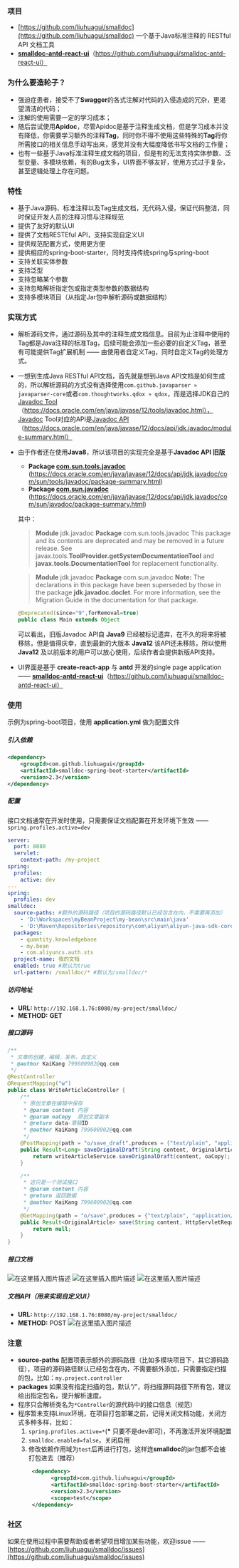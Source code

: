 ### 项目
- [https://github.com/liuhuagui/smalldoc](https://github.com/liuhuagui/smalldoc) 一个基于Java标准注释的 RESTful API 文档工具
-  [**smalldoc-antd-react-ui**](https://github.com/liuhuagui/smalldoc-antd-react-ui)（https://github.com/liuhuagui/smalldoc-antd-react-ui）
### 为什么要造轮子？
- 强迫症患者，接受不了**Swagger**的各式注解对代码的入侵造成的冗杂，更渴望清洁的代码；
- 注解的使用需要一定的学习成本；
- 随后尝试使用**Apidoc**，尽管Apidoc是基于注释生成文档，但是学习成本并没有降低，你需要学习额外的注释**Tag**，同时你不得不使用这些特殊的**Tag**将你所需接口的相关信息手动写出来，感觉并没有大幅度降低书写文档的工作量；
- 也有一些基于Java标准注释生成文档的项目，但是有的无法支持实体参数、泛型变量、多模块依赖，有的Bug太多，UI界面不够友好，使用方式过于复杂，甚至逻辑处理上存在问题。
### 特性
- 基于Java源码、标准注释以及Tag生成文档，无代码入侵，保证代码整洁，同时保证开发人员的注释习惯与注释规范
- 提供了友好的默认UI
- 提供了文档RESTEful API，支持实现自定义UI
- 提供规范配置方式，使用更方便
- 提供相应的spring-boot-starter，同时支持传统spring与spring-boot
- 支持关联实体参数
- 支持泛型
- 支持忽略某个参数
- 支持忽略解析指定包或指定类型参数的数据结构
- 支持多模块项目（从指定Jar包中解析源码或数据结构）
### 实现方式
- 解析源码文件，通过源码及其中的注释生成文档信息。目前为止注释中使用的Tag都是Java注释的标准Tag，后续可能会添加一些必要的自定义Tag，甚至有可能提供Tag扩展机制 —— 由使用者自定义Tag，同时自定义Tag的处理方式。
- 一想到生成Java RESTful API文档，首先就是想到Java API文档是如何生成的，所以解析源码的方式没有选择使用`com.github.javaparser » javaparser-core`或者`com.thoughtworks.qdox » qdox`，而是选择JDK自己的[Javadoc Tool](https://docs.oracle.com/en/java/javase/12/tools/javadoc.html) （https://docs.oracle.com/en/java/javase/12/tools/javadoc.html），Javadoc Tool对应的API是[Javadoc API](https://docs.oracle.com/en/java/javase/12/docs/api/jdk.javadoc/module-summary.html)（https://docs.oracle.com/en/java/javase/12/docs/api/jdk.javadoc/module-summary.html）
- 由于作者还在使用**Java8**，所以该项目的实现完全是基于**Javadoc API 旧版**
  - **Package [com.sun.tools.javadoc](https://docs.oracle.com/en/java/javase/12/docs/api/jdk.javadoc/com/sun/tools/javadoc/package-summary.html)**   (https://docs.oracle.com/en/java/javase/12/docs/api/jdk.javadoc/com/sun/tools/javadoc/package-summary.html)
  - **Package [com.sun.javadoc](https://docs.oracle.com/en/java/javase/12/docs/api/jdk.javadoc/com/sun/javadoc/package-summary.html)** (https://docs.oracle.com/en/java/javase/12/docs/api/jdk.javadoc/com/sun/javadoc/package-summary.html)

  其中：
  >**Module** jdk.javadoc
**Package** com.sun.tools.javadoc
This package and its contents are deprecated and may be removed in a future release. See javax.tools.**ToolProvider.getSystemDocumentationTool** and **javax.tools.DocumentationTool** for replacement functionality.
  
  >**Module** jdk.javadoc
**Package** com.sun.javadoc
**Note:** The declarations in this package have been superseded by those in the package **jdk.javadoc.doclet**. For more information, see the Migration Guide in the documentation for that package.
  ```java
  @Deprecated(since="9",forRemoval=true)
  public class Main extends Object
  ```
  可以看出，旧版Javadoc API自 **Java9** 已经被标记遗弃，在不久的将来将被移除，但是值得庆幸，直到最新的大版本 **Java12** 该API还未移除，所以使用 **Java12** 及以前版本的用户可以放心使用，后续作者会提供新版API支持。
 - UI界面是基于 **create-react-app** 与 **antd** 开发的single page application —— 
  [**smalldoc-antd-react-ui**](https://github.com/liuhuagui/smalldoc-antd-react-ui)（https://github.com/liuhuagui/smalldoc-antd-react-ui）
### 使用
示例为spring-boot项目，使用 **application.yml** 做为配置文件
##### 引入依赖
```xml
<dependency>
    <groupId>com.github.liuhuagui</groupId>
    <artifactId>smalldoc-spring-boot-starter</artifactId>
    <version>2.3</version>
</dependency>
```
##### 配置
接口文档通常在开发时使用，只需要保证文档配置在开发环境下生效 —— `spring.profiles.active=dev`
```yml
server: 
  port: 8080
  servlet:
    context-path: /my-project
spring: 
  profiles:
    active: dev
---
spring:
  profiles: dev
smalldoc:
  source-paths: #额外的源码路径（项目的源码路径默认已经包含在内，不需要再添加）
    - 'D:\Workspaces\myBeanProject\my-bean\src\main\java'
    - 'D:\Maven\Repositories\repository\com\aliyun\aliyun-java-sdk-core\3.5.0'
  packages:
    - quantity.knowledgebase
    - my.bean
    - com.aliyuncs.auth.sts
  project-name: 我的文档
  enabled: true #默认为true
  url-pattern: /smalldoc/* #默认为/smalldoc/*
```
##### 访问地址
- **URL:** `http://192.168.1.76:8080/my-project/smalldoc/` 
- **METHOD:** **GET**
##### 接口源码
```java
/**
 * 文章的创建，编辑，发布，自定义
 * @author KaiKang 799600902@qq.com
 */
@RestController
@RequestMapping("w")
public class WriteArticleController {
    /**
     * 原创文章在编辑中保存
     * @param content 内容
     * @param oaCopy  原创文章副本
     * @return data-草稿ID
     * @author KaiKang 799600902@qq.com
     */
    @PostMapping(path = "o/save_draft",produces = {"text/plain", "application/json;charset=UTF-8"},consumes = "application/x-www-form-urlencoded")
    public Result<Long> saveOriginalDraft(String content, OriginalArticleCopy oaCopy, HttpServletRequest request) {
        return writeArticleService.saveOriginalDraft(content, oaCopy);
    }

    /**
     * 这只是一个测试接口
     * @param content 内容
     * @return 返回数据
     * @author KaiKang 799600902@qq.com
     */
    @GetMapping(path = "o/save",produces = {"text/plain", "application/json;charset=UTF-8"})
    public Result<OriginalArticle> save(String content, HttpServletRequest request) {
        return null;
    }
}
```
##### 接口文档
![在这里插入图片描述](https://img-blog.csdnimg.cn/20191016163729604.png?x-oss-process=image/watermark,type_ZmFuZ3poZW5naGVpdGk,shadow_10,text_aHR0cHM6Ly9ibG9nLmNzZG4ubmV0L3FxXzMyMzMxMDcz,size_16,color_FFFFFF,t_70)
![在这里插入图片描述](https://img-blog.csdnimg.cn/2019101616375367.png?x-oss-process=image/watermark,type_ZmFuZ3poZW5naGVpdGk,shadow_10,text_aHR0cHM6Ly9ibG9nLmNzZG4ubmV0L3FxXzMyMzMxMDcz,size_16,color_FFFFFF,t_70)
![在这里插入图片描述](https://img-blog.csdnimg.cn/20191016163816357.png?x-oss-process=image/watermark,type_ZmFuZ3poZW5naGVpdGk,shadow_10,text_aHR0cHM6Ly9ibG9nLmNzZG4ubmV0L3FxXzMyMzMxMDcz,size_16,color_FFFFFF,t_70)
##### 文档API（用来实现自定义UI）
- **URL:** `http://192.168.1.76:8080/my-project/smalldoc/` 
- **METHOD:** POST
![在这里插入图片描述](https://img-blog.csdnimg.cn/20191016155016143.png?x-oss-process=image/watermark,type_ZmFuZ3poZW5naGVpdGk,shadow_10,text_aHR0cHM6Ly9ibG9nLmNzZG4ubmV0L3FxXzMyMzMxMDcz,size_16,color_FFFFFF,t_70)
### 注意
- **source-paths** 配置项表示额外的源码路径（比如多模块项目下，其它源码路径），项目的源码路径默认已经包含在内，不需要额外添加，只需要指定扫描的包，比如：`my.project.controller`
- **packages** 如果没有指定扫描的包，默认“/”，将扫描源码路径下所有包，建议给出指定包名，提升解析速度。
- 程序只会解析类名为`*Controller`的源代码中的接口信息（规范）
- 程序暂未支持Linux环境，在项目打包部署之前，记得关闭文档功能，关闭方式多种多样，比如：
  1. `spring.profiles.active=*`(**\*** 只要不是dev即可)，不再激活开发环境配置
  2. `smalldoc.enabled=false`，关闭启用
  3. 修改依赖作用域为`test`后再进行打包，这样连**smalldoc**的jar包都不会被打包进去（推荐）
     ```xml
      <dependency>
			<groupId>com.github.liuhuagui</groupId>
			<artifactId>smalldoc-spring-boot-starter</artifactId>
			<version>2.3</version>
			<scope>test</scope>
      </dependency>
       ```
### 社区
如果在使用过程中需要帮助或者希望项目增加某些功能，欢迎issue —— [https://github.com/liuhuagui/smalldoc/issues](https://github.com/liuhuagui/smalldoc/issues)